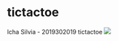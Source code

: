 # tictactoe

Icha Silvia - 2019302019
tictactoe
![](https://pandao.github.io/editor.md/images/logos/editormd-logo-180x180.png)

